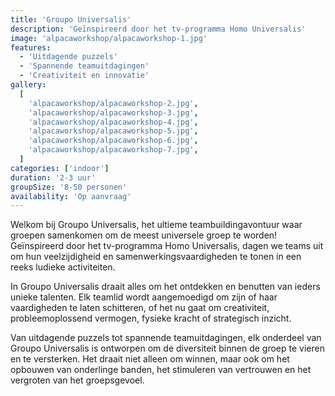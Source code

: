 ```yaml
---
title: 'Groupo Universalis'
description: 'Geïnspireerd door het tv-programma Homo Universalis'
image: 'alpacaworkshop/alpacaworkshop-1.jpg'
features:
  - 'Uitdagende puzzels'
  - 'Spannende teamuitdagingen'
  - 'Creativiteit en innovatie'
gallery:
  [
    'alpacaworkshop/alpacaworkshop-2.jpg',
    'alpacaworkshop/alpacaworkshop-3.jpg',
    'alpacaworkshop/alpacaworkshop-4.jpg',
    'alpacaworkshop/alpacaworkshop-5.jpg',
    'alpacaworkshop/alpacaworkshop-6.jpg',
    'alpacaworkshop/alpacaworkshop-7.jpg',
  ]
categories: ['indoor']
duration: '2-3 uur'
groupSize: '8-50 personen'
availability: 'Op aanvraag'
---
```


Welkom bij Groupo Universalis, het ultieme teambuildingavontuur waar groepen samenkomen om de meest universele groep te worden! Geïnspireerd door het tv-programma Homo Universalis, dagen we teams uit om hun veelzijdigheid en samenwerkingsvaardigheden te tonen in een reeks ludieke activiteiten.

In Groupo Universalis draait alles om het ontdekken en benutten van ieders unieke talenten. Elk teamlid wordt aangemoedigd om zijn of haar vaardigheden te laten schitteren, of het nu gaat om creativiteit, probleemoplossend vermogen, fysieke kracht of strategisch inzicht.

Van uitdagende puzzels tot spannende teamuitdagingen, elk onderdeel van Groupo Universalis is ontworpen om de diversiteit binnen de groep te vieren en te versterken. Het draait niet alleen om winnen, maar ook om het opbouwen van onderlinge banden, het stimuleren van vertrouwen en het vergroten van het groepsgevoel.
